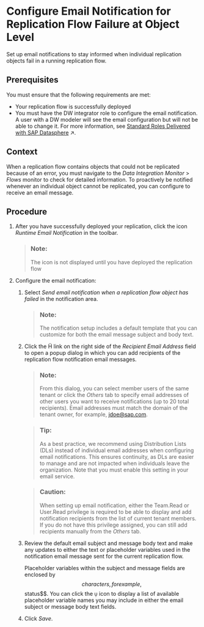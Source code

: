 <!-- loio5dc4db23d3894b10aca6ade3c666554d -->

<link rel="stylesheet" type="text/css" href="../css/sap-icons.css"/>

# Configure Email Notification for Replication Flow Failure at Object Level

Set up email notifications to stay informed when individual replication objects fail in a running replication flow.



<a name="loio5dc4db23d3894b10aca6ade3c666554d__prereq_bng_bvq_dgc"/>

## Prerequisites

You must ensure that the following requirements are met:

-   Your replication flow is successfully deployed
-   You must have the DW integrator role to configure the email notification. A user with a DW modeler will see the email configuration but will not be able to change it. For more information, see [Standard Roles Delivered with SAP Datasphere](https://help.sap.com/viewer/935116dd7c324355803d4b85809cec97/DEV_CURRENT/en-US/a50a51d80d5746c9b805a2aacbb7e4ee.html "SAP Datasphere is delivered with several standard roles. A standard role includes a predefined set of privileges and permissions.") :arrow_upper_right:.



## Context

When a replication flow contains objects that could not be replicated because of an error, you must navigate to the *Data Integration Monitor* \> *Flows* monitor to check for detailed information. To proactively be notified whenever an individual object cannot be replicated, you can configure to receive an email message.



## Procedure

1.  After you have successfully deployed your replication, click the icon *Runtime Email Notification* in the toolbar.

    > ### Note:  
    > The icon is not displayed until you have deployed the replication flow

2.  Configure the email notification:

    1.  Select *Send email notification when a replication flow object has failed* in the notification area.

        > ### Note:  
        > The notification setup includes a default template that you can customize for both the email message subject and body text.

    2.  Click the <span class="SAP-icons-V5"></span> link on the right side of the *Recipient Email Address* field to open a popup dialog in which you can add recipients of the replication flow notification email messages.

        > ### Note:  
        > From this dialog, you can select member users of the same tenant or click the *Others* tab to specify email addresses of other users you want to receive notifications \(up to 20 total recipients\). Email addresses must match the domain of the tenant owner, for example, jdoe@sap.com.

        > ### Tip:  
        > As a best practice, we recommend using Distribution Lists \(DLs\) instead of individual email addresses when configuring email notifications. This ensures continuity, as DLs are easier to manage and are not impacted when individuals leave the organization. Note that you must enable this setting in your email service.

        > ### Caution:  
        > When setting up email notification, either the Team.Read or User.Read privilege is required to be able to display and add notification recipients from the list of current tenant members. If you do not have this privilege assigned, you can still add recipients manually from the *Others* tab.

    3.  Review the default email subject and message body text and make any updates to either the text or placeholder variables used in the notification email message sent for the current replication flow.

        Placeholder variables within the subject and message fields are enclosed by $$ characters, for example, $$status$$. You can click the <span class="SAP-icons-V5"></span> icon to display a list of available placeholder variable names you may include in either the email subject or message body text fields.

    4.  Click *Save*.


